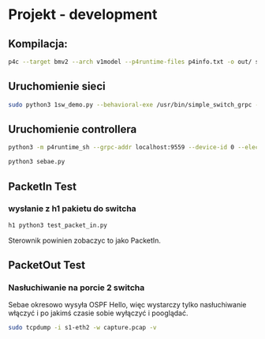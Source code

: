 # Projekt - development
## Kompilacja:
```sh
p4c --target bmv2 --arch v1model --p4runtime-files p4info.txt -o out/ struthio.p4
```
## Uruchomienie sieci
```sh
sudo python3 1sw_demo.py --behavioral-exe /usr/bin/simple_switch_grpc --json out/struthio.json
```

## Uruchomienie controllera
```sh
python3 -m p4runtime_sh --grpc-addr localhost:9559 --device-id 0 --election-id 0,1 --config p4info.txt,out/struthio.json
```

```sh
python3 sebae.py
```

## PacketIn Test
### wysłanie z h1 pakietu do switcha
```sh
h1 python3 test_packet_in.py
```

Sterownik powinien zobaczyc to jako PacketIn.

## PacketOut Test
### Nasłuchiwanie na porcie 2 switcha
Sebae okresowo wysyła OSPF Hello, więc wystarczy tylko nasłuchiwanie włączyć i po jakimś czasie sobie wyłączyć i pooglądać.
```sh
sudo tcpdump -i s1-eth2 -w capture.pcap -v
```